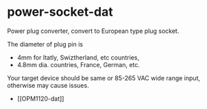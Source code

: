 
# power-socket-dat

Power plug converter, convert to European type plug socket. 

The diameter of plug pin is 

- 4mm for Itatly, Swiztherland, etc countries,
- 4.8mm dia. countries, France, German, etc.

Your target device should be same or 85-265 VAC wide range input, otherwise may cause issues.

- [[OPM1120-dat]]
